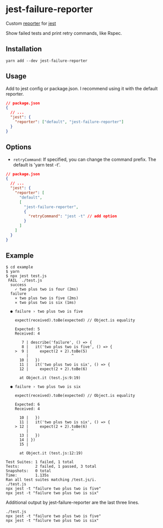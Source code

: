 # jest-failure-reporter

Custom [reporter](https://jestjs.io/docs/en/configuration#reporters-arraymodulename--modulename-options) for [jest](https://jestjs.io/)

Show failed tests and print retry commands, like Rspec.

## Installation

```shell
yarn add --dev jest-failure-reporter
```

## Usage

Add to jest config or package.json. I recommend using it with the default reporter.

```json
// package.json
{
  // ...
  "jest": {
    "reporter": ["default", "jest-failure-reporter"]
  }
}
```

## Options

- `retryCommand`: If specified, you can change the command prefix.
  The default is 'yarn test -t'.

```json
// package.json
{
  // ...
  "jest": {
    "reporter": [
      "default",
      [
        "jest-failure-reporter",
        {
          "retryCommand": "jest -t" // add option
        }
      ]
    ]
  }
}
```

## Example

```shell
$ cd example
$ yarn
$ npx jest test.js
 FAIL  ./test.js
  success
    ✓ two plus two is four (2ms)
  failure
    ✕ two plus two is five (2ms)
    ✕ two plus two is six (1ms)

  ● failure › two plus two is five

    expect(received).toBe(expected) // Object.is equality

    Expected: 5
    Received: 4

       7 | describe('failure', () => {
       8 |   it('two plus two is five', () => {
    >  9 |     expect(2 + 2).toBe(5)
         |                   ^
      10 |   })
      11 |   it('two plus two is six', () => {
      12 |     expect(2 + 2).toBe(6)

      at Object.it (test.js:9:19)

  ● failure › two plus two is six

    expect(received).toBe(expected) // Object.is equality

    Expected: 6
    Received: 4

      10 |   })
      11 |   it('two plus two is six', () => {
    > 12 |     expect(2 + 2).toBe(6)
         |                   ^
      13 |   })
      14 | })
      15 |

      at Object.it (test.js:12:19)

Test Suites: 1 failed, 1 total
Tests:       2 failed, 1 passed, 3 total
Snapshots:   0 total
Time:        1.135s
Ran all test suites matching /test.js/i.
./test.js
npx jest -t "failure two plus two is five"
npx jest -t "failure two plus two is six"
```

Additional output by jest-failure-reporter are the last three lines.

```
./test.js
npx jest -t "failure two plus two is five"
npx jest -t "failure two plus two is six"
```

